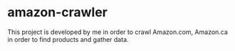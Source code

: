 # amazon-crawler
This project is developed by me in order to crawl Amazon.com, Amazon.ca in order to find products and gather data.
